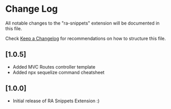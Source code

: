 # Change Log

All notable changes to the "ra-snippets" extension will be documented in this file.

Check [Keep a Changelog](http://keepachangelog.com/) for recommendations on how to structure this file.

## [1.0.5]

- Added MVC Routes controller template
- Added npx sequelize command cheatsheet

## [1.0.0]

- Initial release of RA Snippets Extension :)

